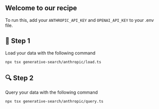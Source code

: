 ## Welcome to our recipe

To run this, add your `ANTHROPIC_API_KEY` and `OPENAI_API_KEY` to your .env file. 

## 🌱 Step 1
Load your data with the following command


```bash
npx tsx generative-search/anthropic/load.ts
```

## 🔍 Step 2
Query your data with the following command

```bash
npx tsx generative-search/anthropic/query.ts
```
